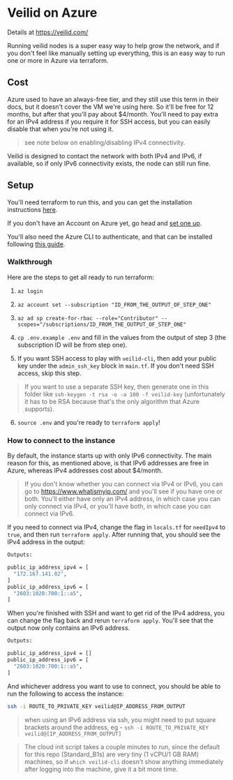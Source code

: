# Veilid on Azure

Details at https://veilid.com/

Running veilid nodes is a super easy way to help grow the network, and if you don't feel like manually setting up everything, this is an easy way to run one or more in Azure via terraform.

## Cost

Azure used to have an always-free tier, and they still use this term in their docs, but it doesn't cover the VM we're using here. So it'll be free for 12 months, but after that you'll pay about $4/month. You'll need to pay extra for an IPv4 address if you require it for SSH access, but you can easily disable that when you're not using it.

> see note below on enabling/disabling IPv4 connectivity.

Veilid is designed to contact the network with both IPv4 and IPv6, if available, so if only IPv6 connectivity exists, the node can still run fine.

## Setup

You'll need terraform to run this, and you can get the installation instructions [here](https://developer.hashicorp.com/terraform/install).

If you don't have an Account on Azure yet, go head and [set one up](https://signup.azure.com).

You'll also need the Azure CLI to authenticate, and that can be installed following [this guide](https://learn.microsoft.com/en-gb/cli/azure/install-azure-cli).

### Walkthrough

Here are the steps to get all ready to run terraform:

1. `az login`

2. `az account set --subscription "ID_FROM_THE_OUTPUT_OF_STEP_ONE"`

3. `az ad sp create-for-rbac --role="Contributor" --scopes="/subscriptions/ID_FROM_THE_OUTPUT_OF_STEP_ONE"`

4. `cp .env.example .env` and fill in the values from the output of step 3 (the subscription ID will be from step one).

5. If you want SSH access to play with `veilid-cli`, then add your public key under the `admin_ssh_key` block in `main.tf`. If you don't need SSH access, skip this step.

> If you want to use a separate SSH key, then generate one in this folder like `ssh-keygen -t rsa -o -a 100 -f veilid-key` (unfortunately it has to be RSA because that's the only algorithm that Azure supports).

6. `source .env` and you're ready to `terraform apply`!

### How to connect to the instance

By default, the instance starts up with only IPv6 connectivity. The main reason for this, as mentioned above, is that IPv6 addresses are free in Azure, whereas IPv4 addresses cost about $4/month.

> If you don't know whether you can connect via IPv4 or IPv6, you can go to https://www.whatismyip.com/ and you'll see if you have one or both. You'll either have only an IPv4 address, in which case you can only connect via IPv4, or you'll have both, in which case you can connect via IPv6.

If you need to connect via IPv4, change the flag in `locals.tf` for `needIpv4` to `true`, and then run `terraform apply`. After running that, you should see the IPv4 address in the output:

```sh
Outputs:

public_ip_address_ipv4 = [
  "172.167.141.82",
]
public_ip_address_ipv6 = [
  "2603:1020:700:1::a5",
]
```

When you're finished with SSH and want to get rid of the IPv4 address, you can change the flag back and rerun `terraform apply`. You'll see that the output now only contains an IPv6 address.

```sh
Outputs:

public_ip_address_ipv4 = []
public_ip_address_ipv6 = [
  "2603:1020:700:1::a5",
]
```

And whichever address you want to use to connect, you should be able to run the following to access the instance:

```sh
ssh -i ROUTE_TO_PRIVATE_KEY veilid@IP_ADDRESS_FROM_OUTPUT
```

> when using an IPv6 address via ssh, you might need to put square brackets around the address, eg - `ssh -i ROUTE_TO_PRIVATE_KEY veilid@[IP_ADDRESS_FROM_OUTPUT]`

> The cloud init script takes a couple minutes to run, since the default for this repo (Standard_B1s) are very tiny (1 vCPU/1 GB RAM) machines, so if `which veilid-cli` doesn't show anything immediately after logging into the machine, give it a bit more time.
